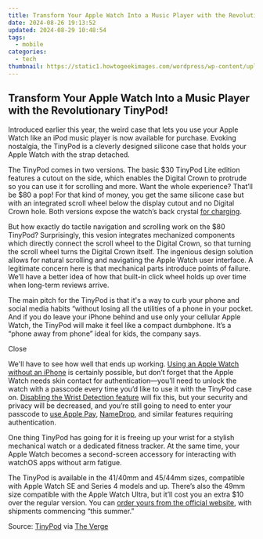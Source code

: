 ```yaml
---
title: Transform Your Apple Watch Into a Music Player with the Revolutionary TinyPod!
date: 2024-08-26 19:13:52
updated: 2024-08-29 10:48:54
tags:
  - mobile
categories:
  - tech
thumbnail: https://static1.howtogeekimages.com/wordpress/wp-content/uploads/2024/07/tinypod-apple-watch-silicone-case-three-quarters-perspective-view.jpg
---
```


## Transform Your Apple Watch Into a Music Player with the Revolutionary TinyPod!

Introduced earlier this year, the weird case that lets you use your Apple Watch like an iPod music player is now available for purchase. Evoking nostalgia, the TinyPod is a cleverly designed silicone case that holds your Apple Watch with the strap detached.

 The TinyPod comes in two versions. The basic $30 TinyPod Lite edition features a cutout on the side, which enables the Digital Crown to protrude so you can use it for scrolling and more. Want the whole experience? That’ll be $80 a pop! For that kind of money, you get the same silicone case but with an integrated scroll wheel below the display cutout and no Digital Crown hole. Both versions expose the watch’s back crystal [for charging](https://win11.techidaily.com/revolutionize-desktop-efficiency-with-wmdesk/).

 But how exactly do tactile navigation and scrolling work on the $80 TinyPod? Surprisingly, this vesion integrates mechanized components which directly connect the scroll wheel to the Digital Crown, so that turning the scroll wheel turns the Digital Crown itself. The ingenious design solution allows for natural scrolling and navigating the Apple Watch user interface. A legitimate concern here is that mechanical parts introduce points of failure. We’ll have a better idea of how that built-in click wheel holds up over time when long-term reviews arrive.

 The main pitch for the TinyPod is that it's a way to curb your phone and social media habits “without losing all the utilities of a phone in your pocket. And if you do leave your iPhone behind and use only your cellular Apple Watch, the TinyPod will make it feel like a compact dumbphone. It’s a “phone away from phone” ideal for kids, the company says.

Close 

 We'll have to see how well that ends up working. [Using an Apple Watch without an iPhone](https://facebook-record-videos.techidaily.com/new-the-definitive-playbook-enhancing-your-videos-first-impression/) is certainly possible, but don’t forget that the Apple Watch needs skin contact for authentication—you’ll need to unlock the watch with a passcode every time you’d like to use it with the TinyPod case on. [Disabling the Wrist Detection feature](https://android-pokemon-go.techidaily.com/in-2024-can-i-use-itools-gpx-file-to-catch-the-rare-pokemon-on-motorola-g24-power-drfone-by-drfone-virtual-android/) will fix this, but your security and privacy will be decreased, and you’re still going to need to enter your passcode to [use Apple Pay](https://location-social.techidaily.com/why-your-whatsapp-live-location-is-not-updating-and-how-to-fix-on-your-oppo-a2-drfone-by-drfone-virtual-android/), [NameDrop](https://visual-screen-recording.techidaily.com/new-revolutionize-virtual-participation-with-top-10-free-recorder-software/), and similar features requiring authentication.

 One thing TinyPod has going for it is freeing up your wrist for a stylish mechanical watch or a dedicated fitness tracker. At the same time, your Apple Watch becomes a second-screen accessory for interacting with watchOS apps without arm fatigue.

 The TinyPod is available in the 41/40mm and 45/44mm sizes, compatible with Apple Watch SE and Series 4 models and up. There’s also the 49mm size compatible with the Apple Watch Ultra, but it’ll cost you an extra $10 over the regular version. You can [order yours from the official website](https://thetinypod.com/#buy), with shipments commencing “this summer.”

 Source: [TinyPod](https://thetinypod.com/) via [The Verge](https://www.theverge.com/2024/7/17/24200520/tinypod-apple-watch-accessory-ipod-case-scroll-wheel)

<ins class="adsbygoogle"
     style="display:block"
     data-ad-format="autorelaxed"
     data-ad-client="ca-pub-7571918770474297"
     data-ad-slot="1223367746"></ins>



<ins class="adsbygoogle"
     style="display:block"
     data-ad-client="ca-pub-7571918770474297"
     data-ad-slot="8358498916"
     data-ad-format="auto"
     data-full-width-responsive="true"></ins>
